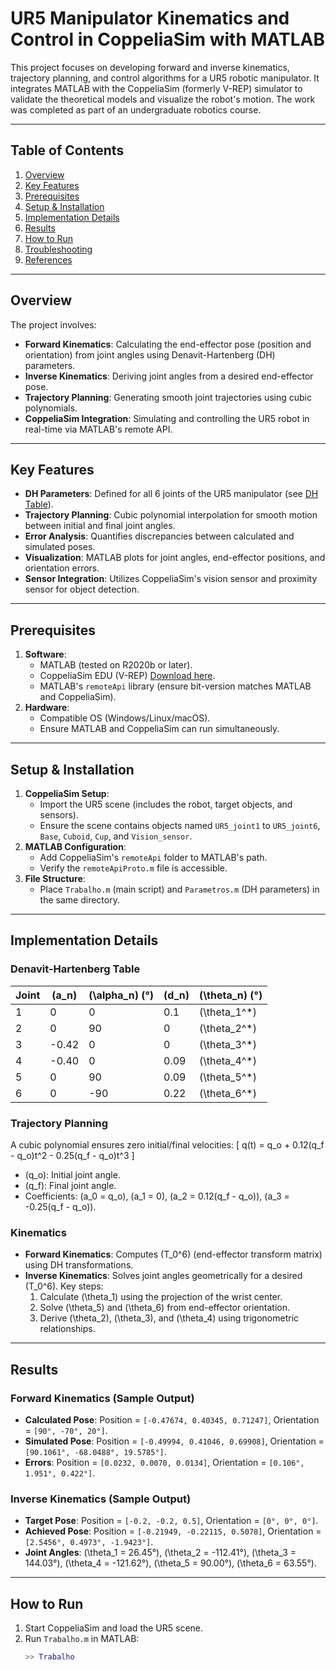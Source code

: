 # UR5 Manipulator Kinematics and Control in CoppeliaSim with MATLAB

This project focuses on developing forward and inverse kinematics, trajectory planning, and control algorithms for a UR5 robotic manipulator. It integrates MATLAB with the CoppeliaSim (formerly V-REP) simulator to validate the theoretical models and visualize the robot's motion. The work was completed as part of an undergraduate robotics course.

---

## Table of Contents
1. [Overview](#overview)
2. [Key Features](#key-features)
3. [Prerequisites](#prerequisites)
4. [Setup & Installation](#setup--installation)
5. [Implementation Details](#implementation-details)
6. [Results](#results)
7. [How to Run](#how-to-run)
8. [Troubleshooting](#troubleshooting)
9. [References](#references)

---

## Overview
The project involves:
- **Forward Kinematics**: Calculating the end-effector pose (position and orientation) from joint angles using Denavit-Hartenberg (DH) parameters.
- **Inverse Kinematics**: Deriving joint angles from a desired end-effector pose.
- **Trajectory Planning**: Generating smooth joint trajectories using cubic polynomials.
- **CoppeliaSim Integration**: Simulating and controlling the UR5 robot in real-time via MATLAB's remote API.

---

## Key Features
- **DH Parameters**: Defined for all 6 joints of the UR5 manipulator (see [DH Table](#denavit-hartenberg-table)).
- **Trajectory Planning**: Cubic polynomial interpolation for smooth motion between initial and final joint angles.
- **Error Analysis**: Quantifies discrepancies between calculated and simulated poses.
- **Visualization**: MATLAB plots for joint angles, end-effector positions, and orientation errors.
- **Sensor Integration**: Utilizes CoppeliaSim's vision sensor and proximity sensor for object detection.

---

## Prerequisites
1. **Software**:
   - MATLAB (tested on R2020b or later).
   - CoppeliaSim EDU (V-REP) [Download here](https://www.coppeliarobotics.com/).
   - MATLAB's `remoteApi` library (ensure bit-version matches MATLAB and CoppeliaSim).
2. **Hardware**: 
   - Compatible OS (Windows/Linux/macOS).
   - Ensure MATLAB and CoppeliaSim can run simultaneously.

---

## Setup & Installation
1. **CoppeliaSim Setup**:
   - Import the UR5 scene (includes the robot, target objects, and sensors).
   - Ensure the scene contains objects named `UR5_joint1` to `UR5_joint6`, `Base`, `Cuboid`, `Cup`, and `Vision_sensor`.
2. **MATLAB Configuration**:
   - Add CoppeliaSim's `remoteApi` folder to MATLAB's path.
   - Verify the `remoteApiProto.m` file is accessible.
3. **File Structure**:
   - Place `Trabalho.m` (main script) and `Parametros.m` (DH parameters) in the same directory.

---

## Implementation Details

### Denavit-Hartenberg Table
| Joint | \(a_n\) | \(\alpha_n\) (°) | \(d_n\) | \(\theta_n\) (°) |
|-------|---------|-------------------|---------|-------------------|
| 1     | 0       | 0                 | 0.1     | \(\theta_1^*\)    |
| 2     | 0       | 90                | 0       | \(\theta_2^*\)    |
| 3     | -0.42   | 0                 | 0       | \(\theta_3^*\)    |
| 4     | -0.40   | 0                 | 0.09    | \(\theta_4^*\)    |
| 5     | 0       | 90                | 0.09    | \(\theta_5^*\)    |
| 6     | 0       | -90               | 0.22    | \(\theta_6^*\)    |

### Trajectory Planning
A cubic polynomial ensures zero initial/final velocities:
\[
q(t) = q_o + 0.12(q_f - q_o)t^2 - 0.25(q_f - q_o)t^3
\]
- \(q_o\): Initial joint angle.
- \(q_f\): Final joint angle.
- Coefficients: \(a_0 = q_o\), \(a_1 = 0\), \(a_2 = 0.12(q_f - q_o)\), \(a_3 = -0.25(q_f - q_o)\).

### Kinematics
- **Forward Kinematics**: Computes \(T_0^6\) (end-effector transform matrix) using DH transformations.
- **Inverse Kinematics**: Solves joint angles geometrically for a desired \(T_0^6\). Key steps:
  1. Calculate \(\theta_1\) using the projection of the wrist center.
  2. Solve \(\theta_5\) and \(\theta_6\) from end-effector orientation.
  3. Derive \(\theta_2\), \(\theta_3\), and \(\theta_4\) using trigonometric relationships.

---

## Results
### Forward Kinematics (Sample Output)
- **Calculated Pose**: Position = `[-0.47674, 0.40345, 0.71247]`, Orientation = `[90°, -70°, 20°]`.
- **Simulated Pose**: Position = `[-0.49994, 0.41046, 0.69908]`, Orientation = `[90.1061°, -68.0488°, 19.5785°]`.
- **Errors**: Position = `[0.0232, 0.0070, 0.0134]`, Orientation = `[0.106°, 1.951°, 0.422°]`.

### Inverse Kinematics (Sample Output)
- **Target Pose**: Position = `[-0.2, -0.2, 0.5]`, Orientation = `[0°, 0°, 0°]`.
- **Achieved Pose**: Position = `[-0.21949, -0.22115, 0.5078]`, Orientation = `[2.5456°, 0.4973°, -1.9423°]`.
- **Joint Angles**: \(\theta_1 = 26.45°\), \(\theta_2 = -112.41°\), \(\theta_3 = 144.03°\), \(\theta_4 = -121.62°\), \(\theta_5 = 90.00°\), \(\theta_6 = 63.55°\).

---

## How to Run
1. Start CoppeliaSim and load the UR5 scene.
2. Run `Trabalho.m` in MATLAB:
   ```matlab
   >> Trabalho
